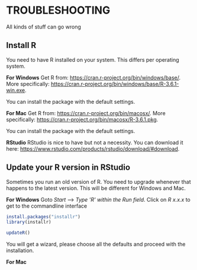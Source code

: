 # TROUBLESHOOTING
All kinds of stuff can go wrong 

## Install R
You need to have R installed on your system. This differs per operating system.

**For Windows**
Get R from: https://cran.r-project.org/bin/windows/base/. More specifically: https://cran.r-project.org/bin/windows/base/R-3.6.1-win.exe.

You can install the package with the default settings. 

**For Mac**
Get R from: https://cran.r-project.org/bin/macosx/. More specifically: https://cran.r-project.org/bin/macosx/R-3.6.1.pkg.

You can install the package with the default settings. 

**RStudio**
RStudio is nice to have but not a necessity. You can download it here: https://www.rstudio.com/products/rstudio/download/#download.

## Update your R version in RStudio
Sometimes you run an old version of R. You need to upgrade whenever that happens to the latest version. This will be different for Windows and Mac.

**For Windows**
Goto *Start* --> *Type 'R' within the Run field*. 
Click on *R x.x.x* to get to the commandline interface

```R
install.packages("installr") 
library(installr)

updateR()
```

You will get a wizard, please choose all the defaults and proceed with the installation.

**For Mac**

